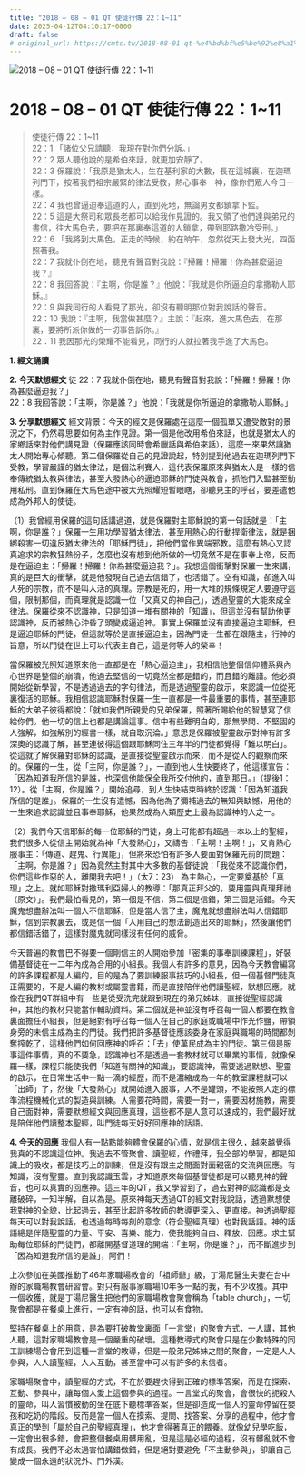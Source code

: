 ```yaml
---
title: "2018 – 08 – 01 QT 使徒行傳 22：1~11"
date: 2025-04-12T04:10:17+0800
draft: false
# original_url: https://cmtc.tw/2018-08-01-qt-%e4%bd%bf%e5%be%92%e8%a1%8c%e5%82%b3-22%ef%bc%9a111
---
```


![2018 – 08 – 01 QT 使徒行傳 22：1\~11](/images/qt.jpg   "2018 – 08 – 01 QT 使徒行傳 22：1\~11")

# 2018 – 08 – 01 QT 使徒行傳 22：1\~11

> 使徒行傳 22：1\~11  
> 22：1 「諸位父兄請聽，我現在對你們分訴。」  
> 22：2 眾人聽他說的是希伯來話，就更加安靜了。  
> 22：3 保羅說：「我原是猶太人，生在基利家的大數，長在這城裏，在迦瑪列門下，按著我們祖宗嚴緊的律法受教，熱心事奉　神，像你們眾人今日一樣。  
> 22：4 我也曾逼迫奉這道的人，直到死地，無論男女都鎖拿下監。  
> 22：5 這是大祭司和眾長老都可以給我作見證的。我又領了他們達與弟兄的書信，往大馬色去，要把在那裏奉這道的人鎖拿，帶到耶路撒冷受刑。」  
> 22：6 「我將到大馬色，正走的時候，約在晌午，忽然從天上發大光，四面照著我。  
> 22：7 我就仆倒在地，聽見有聲音對我說：『掃羅！掃羅！你為甚麼逼迫我？』  
> 22：8 我回答說：『主啊，你是誰？』他說：『我就是你所逼迫的拿撒勒人耶穌。』  
> 22：9 與我同行的人看見了那光，卻沒有聽明那位對我說話的聲音。  
> 22：10 我說：『主啊，我當做甚麼？』主說：『起來，進大馬色去，在那裏，要將所派你做的一切事告訴你。』  
> 22：11 我因那光的榮耀不能看見，同行的人就拉著我手進了大馬色。

**1. 經文誦讀**

**2.  今天默想經文**
徒 22：7 我就仆倒在地，聽見有聲音對我說：「掃羅！掃羅！你為甚麼逼迫我？」  
22：8 我回答說：「主啊，你是誰？」他說：「我就是你所逼迫的拿撒勒人耶穌。」

**3. 分享默想經文**
經文背景：今天的經文是保羅處在這麼一個孤單又遭受敵對的景況之下，仍然尋思要如何為主作見證。第一個是他改用希伯來話，也就是猶太人的家鄉話來對他們講見證（保羅應該同時會希臘話與希伯來話），這麼一來果然讓猶太人開始專心傾聽。第二個保羅從自己的見證說起，特別提到他過去在迦瑪列門下受教，學習嚴謹的猶太律法，是個法利賽人，這代表保羅原來與猶太人是一樣的信奉傳統猶太教與律法，甚至大發熱心的逼迫耶穌的門徒與教會，抓他們入監甚至動用私刑。直到保羅在大馬色途中被大光照耀短暫眼瞎，卻聽見主的呼召，要差遣他成為外邦人的使徒。

（1）我曾經用保羅的這句話講過道，就是保羅對主耶穌說的第一句話就是：「主啊，你是誰？」保羅一生用功學習猶太律法，甚至用熱心的行動捍衛律法，就是捆綁殺害一切違反猶太律法的「耶穌門徒」，把他們當作異端邪教。這麼有熱心又認真追求的宗教狂熱份子，怎麼也沒有想到他所做的一切竟然不是在事奉上帝，反而是在逼迫主：「掃羅！掃羅！你為甚麼逼迫我？」。我想這個衝擊對保羅一生來講，真的是巨大的衝擊，就是他發現自己過去信錯了，也活錯了。空有知識，卻進入叫人死的宗教，而不是叫人活的真理。宗教是死的，用一大堆的規條規定人要遵守這個，限制那個，而真理就是認識一位「又真又的神自己」，透過聖靈的大能來成全律法。保羅從來不認識神，只是知道一堆有關神的「知識」，但這並沒有幫助他更認識神，反而被熱心沖昏了頭變成逼迫神。事實上保羅並沒有直接逼迫主耶穌，但是逼迫耶穌的門徒，但這就等於是直接逼迫主，因為門徒一生都在跟隨主，行神的旨意，所以門徒在世上可以代表主自己，這是何等大的榮幸！

當保羅被光照知道原來他一直都是在「熱心逼迫主」，我相信他整個信仰體系與內心世界是整個的崩潰，他過去堅信的一切竟然全都是錯的，而且錯的離譜。他必須開始從新學習，不是透過過去的字句律法，而是透過聖靈的啟示，來認識一位從死裏復活的耶穌。我相信認識耶穌對保羅一生一直都是一件最重要的事情，甚至連耶穌的大弟子彼得都說：「就如我們所親愛的兄弟保羅，照著所賜給他的智慧寫了信給你們。他一切的信上也都是講論這事。信中有些難明白的，那無學問、不堅固的人強解，如強解別的經書一樣，就自取沉淪。」意思是保羅被聖靈啟示對神有許多深奧的認識了解，甚至連彼得這個跟耶穌同住三年半的門徒都覺得「難以明白」。從這就了解保羅對耶穌的認識，是直接從聖靈啟示而來，而不是從人的觀察而來的。保羅的一生，從「主阿，你是誰？」，一直到他人生快要終了，他這樣宣告：「因為知道我所信的是誰，也深信他能保全我所交付他的，直到那日。」（提後1：12）。從「主啊，你是誰？」開始追尋，到人生快結束時終於認識：「因為知道我所信的是誰」。保羅的一生沒有遣憾，因為他為了彌補過去的無知與缺憾，用他的一生來追求認識並且事奉耶穌，他果然成為人類歷史上最為認識神的人之一。

（2）我們今天信耶穌的每一位耶穌的門徒，身上可能都有超過一本以上的聖經，我們很多人從信主開始就為神「大發熱心」，又禱告：「主啊！主啊！」，又肯熱心服事主：「傳道、趕鬼、行異能」，但將來恐怕有許多人要面對保羅先前的問題：「主啊，你是誰？」因為竟然主對其中大多數的基督徒說：「我從來不認識你們，你們這些作惡的人，離開我去吧！」（太7：23） 為主熱心，一定要奠基於「真理」之上。就如耶穌對撒瑪利亞婦人的教導：「那真正拜父的，要用靈與真理拜祂（原文）」。我們最怕看見的，第一個是不信，第二個是信錯，第三個是活錯。今天魔鬼想盡辦法叫一個人不信耶穌，但是當人信了主，魔鬼就想盡辦法叫人信錯耶穌，信到宗教裏去，或是信一個「人用自己的想法創造出來的耶穌」，然後讓他們都信錯活錯了，這樣對魔鬼就同樣沒有任何的威脅。

今天普遍的教會巴不得要一個剛信主的人開始參加「密集的事奉訓練課程」，好裝備基督徒在一二年內成為合用的小組長。我個人有許多的意見，因為今天教會編寫的許多課程都是人編的，目的是為了要訓練服事技巧的小組長，但一個基督門徒真正需要的，不是人編的教材或屬靈書籍，而是直接陪伴他們讀聖經，默想回應。就像在我們QT群組中有一些是從受洗完就跟到現在的弟兄姊妹，直接從聖經認識神，其他的教材只能當作輔助資料。第二個就是神並沒有呼召每一個人都要在教會裏面擔任小組長，但是絕對有呼召每一個人在自己的家庭或職場中作光作鹽，帶領身旁的未信主成為主的門徒。我們把許多基督徒應該委身在家庭與職場的時間都剝奪搾乾了，這樣他們如何回應神的呼召：「去」使萬民成為主的門徒。第三個是服事這件事情，真的不要急，認識神也不是透過一套教材就可以畢業的事情，就像保羅一樣，課程只能使我們「知道有關神的知識」，要認識神，需要透過默想、聖靈的啟示，在日常生活中一點一滴的經歷，而不是濃縮成為一年的教室課程就可以「出師」了，然後「大發熱心」就開始進入服事，人不是罐頭，不能按照人定的標準流程機械化式的製造與訓練。人需要花時間，需要一對一，需要因材施教，需要自己面對神，需要默想經文與回應真理，這些都不是人意可以速成的，我們最好就是陪伴他們讀整本聖經，叫門徒每天好好回應神的話語。

**4. 今天的回應**
我個人有一點點能夠體會保羅的心情，就是信主很久，越來越覺得我真的不認識這位神。我過去不管聚會、讀聖經，作禮拜，我全部的學習，都是知識上的吸收，都是技巧上的訓練，但是沒有跟主之間面對面親密的交流與回應。有知識，沒有聖靈。直到我認識玉雲，才知道原來每個基督徒都是可以聽見神的聲音，也可以真實的回應神。這三年的QT，我又學習到了，過去對神的認識都是支離破碎，一知半解，自以為是。原來神每天透過QT的經文對我說話，透過默想使我對神的全貌，比起過去，甚至比起許多牧師的教導更深入、更直接。神透過聖經每天可以對我說話，也透過每時每刻的意念（符合聖經真理）也對我話語。神的話語總是伴隨聖靈的力量、平安、喜樂、能力，使我能夠自由、釋放、回應。求主幫助每位耶穌的門徒們，都離開基督道理的開端：「主啊，你是誰？」，而不斷進步到「因為知道我所信的是誰」，阿們！

上次參加在美國推動了46年家職場教會的「祖師爺」級，丁湯尼醫生夫妻在台中辦的家職場教會研習會。對只有服事家職場10年多一點的我，有不少收獲。其中一個收獲，就是丁湯尼醫生把他們的家職場教會聚會稱為「table church」，一切聚會都是在餐桌上進行，一定有神的話，也可以有食物。

堅持在餐桌上的用意，是為要打破教堂裏面「一言堂」的聚會方式，一人講，其他人聽，這對家職場教會是一個嚴重的破壞。這種教導式的聚會只是在少數特殊的同工訓練場合會用到這種一言堂的教導，但是一般弟兄姊妹之間的聚會，一定是人人參與，人人讀聖經，人人互動，甚至當中可以有許多的未信者。

家職場聚會中，讀聖經的方式，不在於要趕快得到正確的標準答案，而是在探索、互動、參與中，讓每個人愛上這個參與的過程。一言堂式的聚會，會很快的扼殺人的靈命，叫人習慣被動的坐在底下聽標準答案，但是卻造成一個人的靈命停留在嬰孩和吃奶的階段。反而是當一個人在摸索、提問、找答案、分享的過程中，他才會真正的學到「屬於自己的聖經真理」，他才會得著真正的餵養。就像幼兒學吃飯，一定會出很多錯，會把整個餐桌用髒用亂，但是這是必經的過程，沒有髒亂就不會有成長。我們不必太過害怕講錯做錯，但是絕對要避免「不主動參與」，卻讓自己變成一個永遠的狀況外、門外漢。
